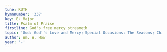 ```yaml
---
tune: RUTH
hymnnumber: '337'
key: E♭ Major
title: Psalm of Praise
firstline: God's free mercy streameth
topic: 'God: God''s Love and Mercy; Special Occasions: The Seasons; Children''s Hymns'
author: Wm. W. How
year: '-'
---
```

